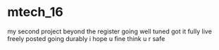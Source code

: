 # mtech_16
my second project 
beyond the 
register
going well tuned 
got it fully
live freely posted 
going durably
i hope u fine
think u r safe